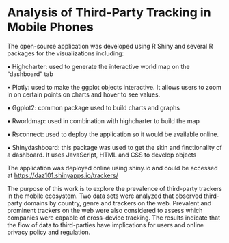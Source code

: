# Analysis of Third-Party Tracking in Mobile Phones 
The open-source application was developed using R Shiny and several R packages for the visualizations including:

• Highcharter: used to generate the interactive world map on the “dashboard” tab

• Plotly: used to make the ggplot objects interactive. It allows users to zoom in on certain points on charts and hover to see values.

• Ggplot2: common package used to build charts and graphs

• Rworldmap: used in combination with highcharter to build the map

• Rsconnect: used to deploy the application so it would be available online.

• Shinydashboard: this package was used to get the skin and finctionality of a dashboard. It uses JavaScript, HTML and CSS to develop objects

The application was deployed online using shiny.io and could be accessed at https://daz101.shinyapps.io/trackers/

The purpose of this work is to explore the prevalence of third-party trackers in the mobile ecosystem. Two data sets were analyzed that observed third-party domains by country, genre and trackers on the web. Prevalent and prominent trackers on the web were also considered to assess which companies were capable of cross-device tracking. The results indicate that the flow of data to third-parties have implications for users and online privacy policy and regulation.


